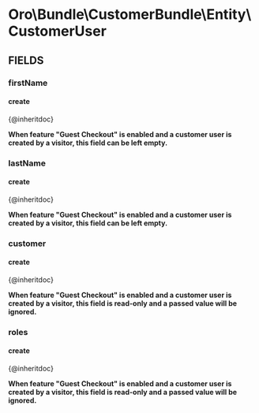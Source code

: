# Oro\Bundle\CustomerBundle\Entity\CustomerUser

## FIELDS

### firstName

#### create

{@inheritdoc}

**When feature "Guest Checkout" is enabled and a customer user is created by a visitor, this field can be left empty.**

### lastName

#### create

{@inheritdoc}

**When feature "Guest Checkout" is enabled and a customer user is created by a visitor, this field can be left empty.**

### customer

#### create

{@inheritdoc}

**When feature "Guest Checkout" is enabled and a customer user is created by a visitor, this field is read-only and a passed value will be ignored.**

### roles

#### create

{@inheritdoc}

**When feature "Guest Checkout" is enabled and a customer user is created by a visitor, this field is read-only and a passed value will be ignored.**
